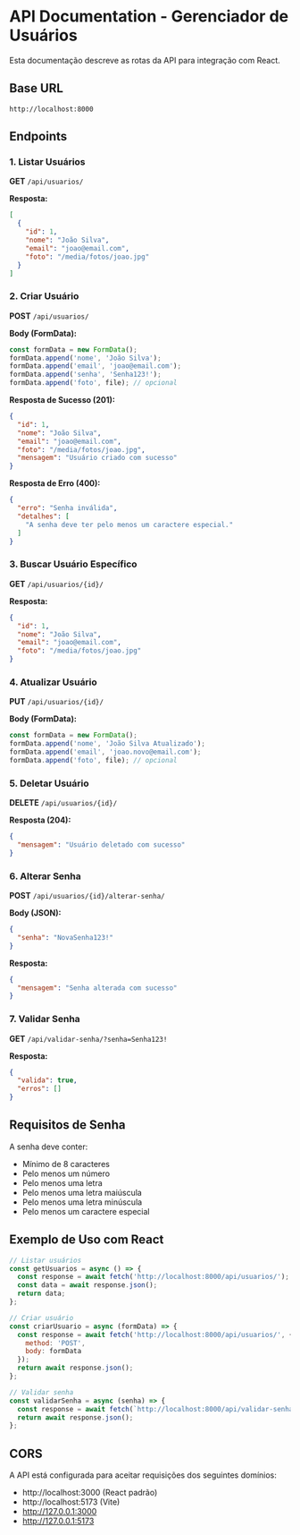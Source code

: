 # API Documentation - Gerenciador de Usuários

Esta documentação descreve as rotas da API para integração com React.

## Base URL
```
http://localhost:8000
```

## Endpoints

### 1. Listar Usuários
**GET** `/api/usuarios/`

**Resposta:**
```json
[
  {
    "id": 1,
    "nome": "João Silva",
    "email": "joao@email.com",
    "foto": "/media/fotos/joao.jpg"
  }
]
```

### 2. Criar Usuário
**POST** `/api/usuarios/`

**Body (FormData):**
```javascript
const formData = new FormData();
formData.append('nome', 'João Silva');
formData.append('email', 'joao@email.com');
formData.append('senha', 'Senha123!');
formData.append('foto', file); // opcional
```

**Resposta de Sucesso (201):**
```json
{
  "id": 1,
  "nome": "João Silva",
  "email": "joao@email.com",
  "foto": "/media/fotos/joao.jpg",
  "mensagem": "Usuário criado com sucesso"
}
```

**Resposta de Erro (400):**
```json
{
  "erro": "Senha inválida",
  "detalhes": [
    "A senha deve ter pelo menos um caractere especial."
  ]
}
```

### 3. Buscar Usuário Específico
**GET** `/api/usuarios/{id}/`

**Resposta:**
```json
{
  "id": 1,
  "nome": "João Silva",
  "email": "joao@email.com",
  "foto": "/media/fotos/joao.jpg"
}
```

### 4. Atualizar Usuário
**PUT** `/api/usuarios/{id}/`

**Body (FormData):**
```javascript
const formData = new FormData();
formData.append('nome', 'João Silva Atualizado');
formData.append('email', 'joao.novo@email.com');
formData.append('foto', file); // opcional
```

### 5. Deletar Usuário
**DELETE** `/api/usuarios/{id}/`

**Resposta (204):**
```json
{
  "mensagem": "Usuário deletado com sucesso"
}
```

### 6. Alterar Senha
**POST** `/api/usuarios/{id}/alterar-senha/`

**Body (JSON):**
```json
{
  "senha": "NovaSenha123!"
}
```

**Resposta:**
```json
{
  "mensagem": "Senha alterada com sucesso"
}
```

### 7. Validar Senha
**GET** `/api/validar-senha/?senha=Senha123!`

**Resposta:**
```json
{
  "valida": true,
  "erros": []
}
```

## Requisitos de Senha

A senha deve conter:
- Mínimo de 8 caracteres
- Pelo menos um número
- Pelo menos uma letra
- Pelo menos uma letra maiúscula
- Pelo menos uma letra minúscula
- Pelo menos um caractere especial

## Exemplo de Uso com React

```javascript
// Listar usuários
const getUsuarios = async () => {
  const response = await fetch('http://localhost:8000/api/usuarios/');
  const data = await response.json();
  return data;
};

// Criar usuário
const criarUsuario = async (formData) => {
  const response = await fetch('http://localhost:8000/api/usuarios/', {
    method: 'POST',
    body: formData
  });
  return await response.json();
};

// Validar senha
const validarSenha = async (senha) => {
  const response = await fetch(`http://localhost:8000/api/validar-senha/?senha=${senha}`);
  return await response.json();
};
```

## CORS

A API está configurada para aceitar requisições dos seguintes domínios:
- http://localhost:3000 (React padrão)
- http://localhost:5173 (Vite)
- http://127.0.0.1:3000
- http://127.0.0.1:5173
